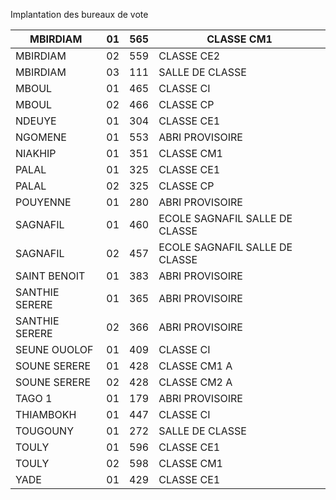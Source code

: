 <!-- PageHeader="REPUBLIQUE DU SENEGAL MINISTERE DE L'INTERIEUR" -->

<!-- PageHeader="Election présidentielle du 25 février 2024" -->

Implantation des bureaux de vote

| MBIRDIAM | 01 | 565 | CLASSE CM1 |
| - | - | - | - |
| MBIRDIAM | 02 | 559 | CLASSE CE2 |
| MBIRDIAM | 03 | 111 | SALLE DE CLASSE |
| MBOUL | 01 | 465 | CLASSE CI |
| MBOUL | 02 | 466 | CLASSE CP |
| NDEUYE | 01 | 304 | CLASSE CE1 |
| NGOMENE | 01 | 553 | ABRI PROVISOIRE |
| NIAKHIP | 01 | 351 | CLASSE CM1 |
| PALAL | 01 | 325 | CLASSE CE1 |
| PALAL | 02 | 325 | CLASSE CP |
| POUYENNE | 01 | 280 | ABRI PROVISOIRE |
| SAGNAFIL | 01 | 460 | ECOLE SAGNAFIL SALLE DE CLASSE |
| SAGNAFIL | 02 | 457 | ECOLE SAGNAFIL SALLE DE CLASSE |
| SAINT BENOIT | 01 | 383 | ABRI PROVISOIRE |
| SANTHIE SERERE | 01 | 365 | ABRI PROVISOIRE |
| SANTHIE SERERE | 02 | 366 | ABRI PROVISOIRE |
| SEUNE OUOLOF | 01 | 409 | CLASSE CI |
| SOUNE SERERE | 01 | 428 | CLASSE CM1 A |
| SOUNE SERERE | 02 | 428 | CLASSE CM2 A |
| TAGO 1 | 01 | 179 | ABRI PROVISOIRE |
| THIAMBOKH | 01 | 447 | CLASSE CI |
| TOUGOUNY | 01 | 272 | SALLE DE CLASSE |
| TOULY | 01 | 596 | CLASSE CE1 |
| TOULY | 02 | 598 | CLASSE CM1 |
| YADE | 01 | 429 | CLASSE CE1 |

<!-- PageNumber="7/34" -->
